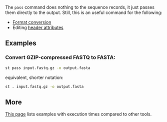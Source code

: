 The `pass` command does nothing to the sequence records, it just passes them
directly to the output. Still, this is an useful command for the following:

* [Format conversion](formats.md)
* Editing [header attributes](attributes.md)

## Examples

### Convert GZIP-compressed FASTQ to FASTA:

```sh
st pass input.fastq.gz -o output.fasta
```

equivalent, shorter notation:

```sh
st . input.fastq.gz -o output.fasta
```

## More

[This page](comparison.md#pass) lists examples with execution times compared
to other tools.
